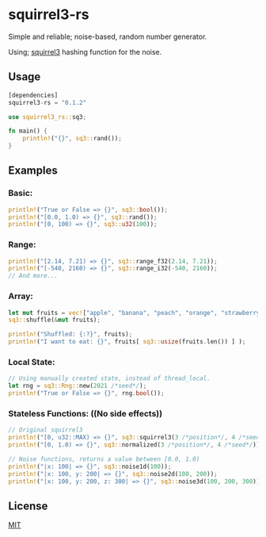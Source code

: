 # squirrel3-rs

Simple and reliable; noise-based, random number generator.  

Using; [squirrel3](https://www.youtube.com/watch?v=LWFzPP8ZbdU) hashing function for the noise.

## Usage
```rust
[dependencies]
squirrel3-rs = "0.1.2"
```

```rust
use squirrel3_rs::sq3;

fn main() {
    println!("{}", sq3::rand());
}
```

## Examples

### Basic:

```rust
println!("True or False => {}", sq3::bool());
println!("[0.0, 1.0) => {}", sq3::rand());
println!("[0, 100) => {}", sq3::u32(100));
```
### Range:

```rust
println!("[2.14, 7.21) => {}", sq3::range_f32(2.14, 7.21));
println!("[-540, 2160) => {}", sq3::range_i32(-540, 2160));
// And more...
```
### Array:

```rust
let mut fruits = vec!["apple", "banana", "peach", "orange", "strawberry"];
sq3::shuffle(&mut fruits);

println!("Shuffled: {:?}", fruits);
println!("I want to eat: {}", fruits[ sq3::usize(fruits.len()) ] );
```
### Local State:
```rust
// Using manually created state, instead of thread_local.
let rng = sq3::Rng::new(2021 /*seed*/);
println!("True or False => {}", rng.bool());
```

### Stateless Functions: ((No side effects))
```rust
// Original squirrel3
println!("[0, u32::MAX) => {}", sq3::squirrel3(3 /*position*/, 4 /*seed*/));
println!("[0, 1.0) => {}", sq3::normalized(3 /*position*/, 4 /*seed*/));

// Noise functions, returns a value between [0.0, 1.0)
println!("|x: 100| => {}", sq3::noise1d(100));
println!("|x: 100, y: 200| => {}", sq3::noise2d(100, 200));
println!("|x: 100, y: 200, z: 300| => {}", sq3::noise3d(100, 200, 300));
```

## License
[MIT](https://choosealicense.com/licenses/mit/)